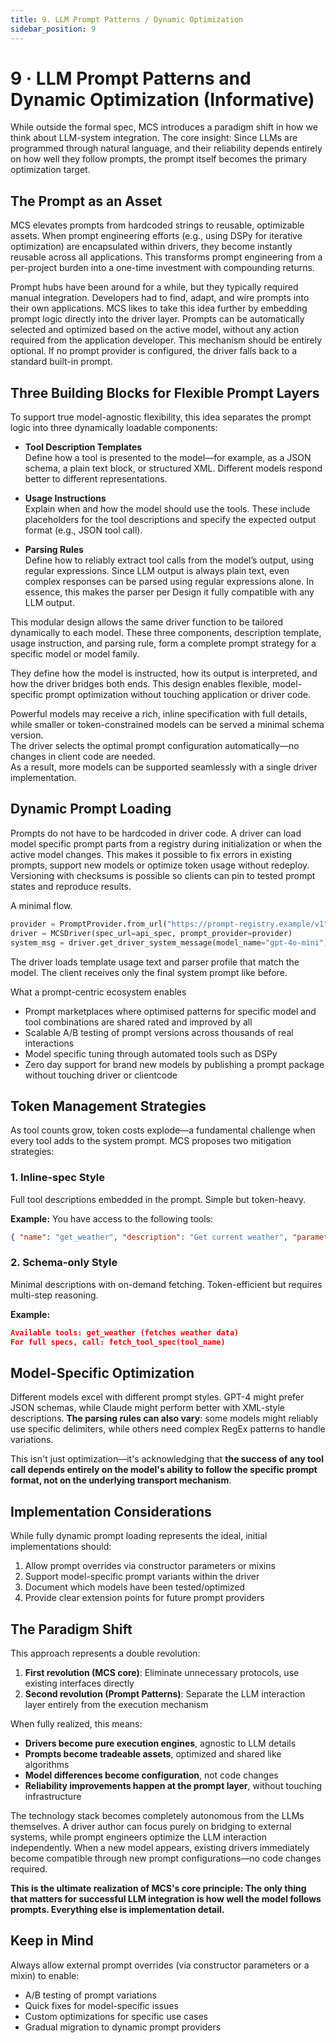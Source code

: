 ```yaml
---
title: 9. LLM Prompt Patterns / Dynamic Optimization
sidebar_position: 9
---
```


# 9 · LLM Prompt Patterns and Dynamic Optimization (Informative)

While outside the formal spec, MCS introduces a paradigm shift in how we think about LLM-system integration. The core insight: Since LLMs are programmed through natural language, and their reliability depends entirely on how well they follow prompts, the prompt itself becomes the primary optimization target.

## The Prompt as an Asset
MCS elevates prompts from hardcoded strings to reusable, optimizable assets. When prompt engineering efforts (e.g., using DSPy for iterative optimization) are encapsulated within drivers, they become instantly reusable across all applications. This transforms prompt engineering from a per-project burden into a one-time investment with compounding returns.

Prompt hubs have been around for a while, but they typically required manual integration. Developers had to find, adapt, and wire prompts into their own applications.
MCS likes to take this idea further by embedding prompt logic directly into the driver layer. Prompts can be automatically selected and optimized based on the active model, without any action required from the application developer.
This mechanism should be entirely optional. If no prompt provider is configured, the driver falls back to a standard built-in prompt. 

## Three Building Blocks for Flexible Prompt Layers
To support true model-agnostic flexibility, this idea separates the prompt logic into three dynamically loadable components:

- **Tool Description Templates**  
  Define how a tool is presented to the model—for example, as a JSON schema, a plain text block, or structured XML. Different models respond better to different representations.

- **Usage Instructions**  
  Explain when and how the model should use the tools. These include placeholders for the tool descriptions and specify the expected output format (e.g., JSON tool call).

- **Parsing Rules**  
  Define how to reliably extract tool calls from the model’s output, using regular expressions. Since LLM output is always plain text, even complex responses can be parsed using regular expressions alone. In essence, this makes the parser per Design it fully compatible with any LLM output.

This modular design allows the same driver function to be tailored dynamically to each model. These three components, description template, usage instruction, and parsing rule, form a complete prompt strategy for a specific model or model family.

They define how the model is instructed, how its output is interpreted, and how the driver bridges both ends.
This design enables flexible, model-specific prompt optimization without touching application or driver code.

Powerful models may receive a rich, inline specification with full details, while smaller or token-constrained models can be served a minimal schema version.  
The driver selects the optimal prompt configuration automatically—no changes in client code are needed.  
As a result, more models can be supported seamlessly with a single driver implementation.


## Dynamic Prompt Loading
Prompts do not have to be hardcoded in driver code. A driver can load model specific prompt parts from a registry during initialization or when the active model changes. This makes it possible to fix errors in existing prompts, support new models or optimize token usage without redeploy. Versioning with checksums is possible so clients can pin to tested prompt states and reproduce results.

A minimal flow.

```python
provider = PromptProvider.from_url("https://prompt-registry.example/v1")
driver = MCSDriver(spec_url=api_spec, prompt_provider=provider)
system_msg = driver.get_driver_system_message(model_name="gpt-4o-mini")
```

The driver loads template usage text and parser profile that match the model. The client receives only the final system prompt like before.

What a prompt-centric ecosystem enables
- Prompt marketplaces where optimised patterns for specific model and tool combinations are shared rated and improved by all
- Scalable A/B testing of prompt versions across thousands of real interactions
- Model specific tuning through automated tools such as DSPy
- Zero day support for brand new models by publishing a prompt package without touching driver or clientcode

## Token Management Strategies
As tool counts grow, token costs explode—a fundamental challenge when every tool adds to the system prompt. MCS proposes two mitigation strategies:

### 1. Inline-spec Style
Full tool descriptions embedded in the prompt. Simple but token-heavy.

**Example:**
You have access to the following tools:
```json
{ "name": "get_weather", "description": "Get current weather", "parameters": { "city": { "type": "string" } } }
```

### 2. **Schema-only Style** 
Minimal descriptions with on-demand fetching. Token-efficient but requires multi-step reasoning.

**Example:**
```json
Available tools: get_weather (fetches weather data)
For full specs, call: fetch_tool_spec(tool_name)
```

## Model-Specific Optimization

Different models excel with different prompt styles. GPT-4 might prefer JSON schemas, while Claude might perform better with XML-style descriptions. **The parsing rules can also vary**: some models might reliably use specific delimiters, while others need complex RegEx patterns to handle variations.

This isn't just optimization—it's acknowledging that **the success of any tool call depends entirely on the model's ability to follow the specific prompt format, not on the underlying transport mechanism**.

## Implementation Considerations

While fully dynamic prompt loading represents the ideal, initial implementations should:
1. Allow prompt overrides via constructor parameters or mixins
2. Support model-specific prompt variants within the driver
3. Document which models have been tested/optimized
4. Provide clear extension points for future prompt providers

## The Paradigm Shift

This approach represents a double revolution:
1. **First revolution (MCS core)**: Eliminate unnecessary protocols, use existing interfaces directly
2. **Second revolution (Prompt Patterns)**: Separate the LLM interaction layer entirely from the execution mechanism

When fully realized, this means:
- **Drivers become pure execution engines**, agnostic to LLM details
- **Prompts become tradeable assets**, optimized and shared like algorithms
- **Model differences become configuration**, not code changes
- **Reliability improvements happen at the prompt layer**, without touching infrastructure

The technology stack becomes completely autonomous from the LLMs themselves. A driver author can focus purely on bridging to external systems, while prompt engineers optimize the LLM interaction independently. When a new model appears, existing drivers immediately become compatible through new prompt configurations—no code changes required.

**This is the ultimate realization of MCS's core principle: The only thing that matters for successful LLM integration is how well the model follows prompts. Everything else is implementation detail.**


## Keep in Mind
Always allow external prompt overrides (via constructor parameters or a mixin) to enable:
- A/B testing of prompt variations
- Quick fixes for model-specific issues  
- Custom optimizations for specific use cases
- Gradual migration to dynamic prompt providers